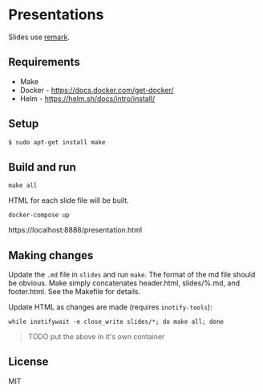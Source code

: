 # Presentations

Slides use [remark](https://remarkjs.com/#1). 


## Requirements

* Make
* Docker - https://docs.docker.com/get-docker/
* Helm - https://helm.sh/docs/intro/install/

## Setup

```bash
$ sudo apt-get install make
```

## Build and run

```
make all
```

HTML for each slide file will be built.

```
docker-compose up
```

https://localhost:8888/presentation.html

## Making changes

Update the `.md` file in `slides` and run `make`.
The format of the md file should be obvious. Make simply concatenates header.html, slides/%.md, and footer.html.
See the Makefile for details.

Update HTML as changes are made (requires `inotify-tools`):
```
while inotifywait -e close_write slides/*; do make all; done
```

> TODO put the above in it's own container

## License

MIT
